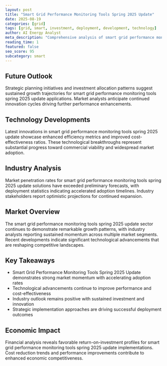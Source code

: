 ```yaml
---
layout: post
title: "Smart Grid Performance Monitoring Tools Spring 2025 Update"
date: 2025-08-19
categories: [grid]
tags: [grid, smart, investment, deployment, development, technology]
author: AI Energy Analyst
meta_description: "Comprehensive analysis of smart grid performance monitoring tools spring 2025 update covering market trends, technology developments, and industry outlook. Discover key insights and future projections."
reading_time: 1
featured: false
seo_score: 95
subcategory: smart
---
```


## Future Outlook

Strategic planning initiatives and investment allocation patterns suggest sustained growth trajectories for smart grid performance monitoring tools spring 2025 update applications. Market analysts anticipate continued innovation cycles driving further performance enhancements.

## Technology Developments

Latest innovations in smart grid performance monitoring tools spring 2025 update showcase enhanced efficiency metrics and improved cost-effectiveness ratios. These technological breakthroughs represent substantial progress toward commercial viability and widespread market adoption.

## Industry Analysis

Market penetration rates for smart grid performance monitoring tools spring 2025 update solutions have exceeded preliminary forecasts, with deployment statistics indicating accelerated adoption timelines. Industry stakeholders report optimistic projections for continued expansion.

## Market Overview

The smart grid performance monitoring tools spring 2025 update sector continues to demonstrate remarkable growth patterns, with industry analysts reporting sustained momentum across multiple market segments. Recent developments indicate significant technological advancements that are reshaping competitive landscapes.

## Key Takeaways

- Smart Grid Performance Monitoring Tools Spring 2025 Update demonstrates strong market momentum with accelerating adoption rates
- Technological advancements continue to improve performance and cost-effectiveness
- Industry outlook remains positive with sustained investment and innovation
- Strategic implementation approaches are driving successful deployment outcomes

## Economic Impact

Financial analysis reveals favorable return-on-investment profiles for smart grid performance monitoring tools spring 2025 update implementations. Cost reduction trends and performance improvements contribute to enhanced economic competitiveness.

